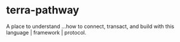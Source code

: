 # terra-pathway
A place to understand ...how to connect, transact, and build with this language | framework | protocol.
